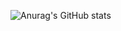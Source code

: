![Anurag's GitHub stats](https://github-readme-stats.vercel.app/api?username=lfernando-cn&theme=dark&show_icons=true)
